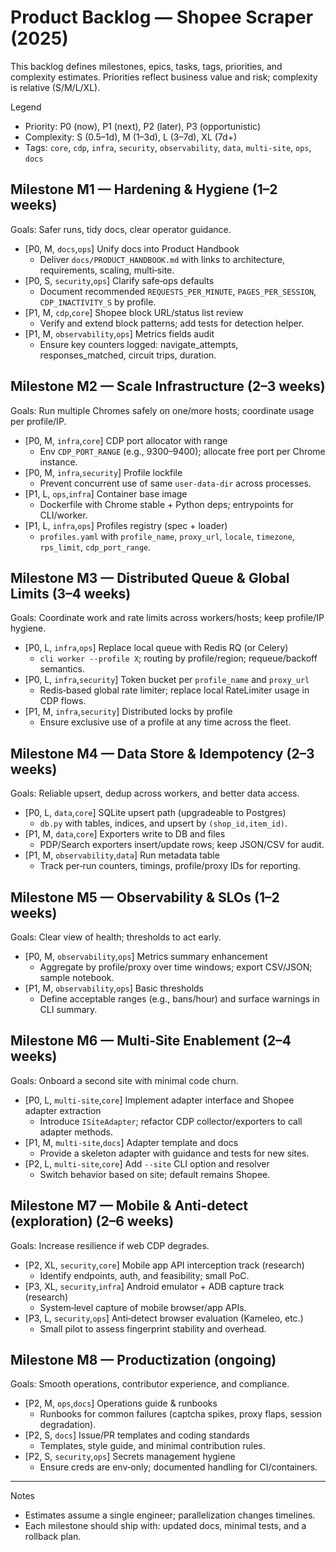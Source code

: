 # Product Backlog — Shopee Scraper (2025)

This backlog defines milestones, epics, tasks, tags, priorities, and complexity estimates. Priorities reflect business value and risk; complexity is relative (S/M/L/XL).

Legend
- Priority: P0 (now), P1 (next), P2 (later), P3 (opportunistic)
- Complexity: S (0.5–1d), M (1–3d), L (3–7d), XL (7d+)
- Tags: `core`, `cdp`, `infra`, `security`, `observability`, `data`, `multi-site`, `ops`, `docs`

## Milestone M1 — Hardening & Hygiene (1–2 weeks)
Goals: Safer runs, tidy docs, clear operator guidance.

- [P0, M, `docs`,`ops`] Unify docs into Product Handbook
  - Deliver `docs/PRODUCT_HANDBOOK.md` with links to architecture, requirements, scaling, multi‑site.
- [P0, S, `security`,`ops`] Clarify safe‑ops defaults
  - Document recommended `REQUESTS_PER_MINUTE`, `PAGES_PER_SESSION`, `CDP_INACTIVITY_S` by profile.
- [P1, M, `cdp`,`core`] Shopee block URL/status list review
  - Verify and extend block patterns; add tests for detection helper.
- [P1, M, `observability`,`ops`] Metrics fields audit
  - Ensure key counters logged: navigate_attempts, responses_matched, circuit trips, duration.

## Milestone M2 — Scale Infrastructure (2–3 weeks)
Goals: Run multiple Chromes safely on one/more hosts; coordinate usage per profile/IP.

- [P0, M, `infra`,`core`] CDP port allocator with range
  - Env `CDP_PORT_RANGE` (e.g., 9300–9400); allocate free port per Chrome instance.
- [P0, M, `infra`,`security`] Profile lockfile
  - Prevent concurrent use of same `user-data-dir` across processes.
- [P1, L, `ops`,`infra`] Container base image
  - Dockerfile with Chrome stable + Python deps; entrypoints for CLI/worker.
- [P1, L, `infra`,`ops`] Profiles registry (spec + loader)
  - `profiles.yaml` with `profile_name`, `proxy_url`, `locale`, `timezone`, `rps_limit`, `cdp_port_range`.

## Milestone M3 — Distributed Queue & Global Limits (3–4 weeks)
Goals: Coordinate work and rate limits across workers/hosts; keep profile/IP hygiene.

- [P0, L, `infra`,`ops`] Replace local queue with Redis RQ (or Celery)
  - `cli worker --profile X`; routing by profile/region; requeue/backoff semantics.
- [P0, L, `infra`,`security`] Token bucket per `profile_name` and `proxy_url`
  - Redis‑based global rate limiter; replace local RateLimiter usage in CDP flows.
- [P1, M, `infra`,`security`] Distributed locks by profile
  - Ensure exclusive use of a profile at any time across the fleet.

## Milestone M4 — Data Store & Idempotency (2–3 weeks)
Goals: Reliable upsert, dedup across workers, and better data access.

- [P0, L, `data`,`core`] SQLite upsert path (upgradeable to Postgres)
  - `db.py` with tables, indices, and upsert by `(shop_id,item_id)`.
- [P1, M, `data`,`core`] Exporters write to DB and files
  - PDP/Search exporters insert/update rows; keep JSON/CSV for audit.
- [P1, M, `observability`,`data`] Run metadata table
  - Track per‑run counters, timings, profile/proxy IDs for reporting.

## Milestone M5 — Observability & SLOs (1–2 weeks)
Goals: Clear view of health; thresholds to act early.

- [P0, M, `observability`,`ops`] Metrics summary enhancement
  - Aggregate by profile/proxy over time windows; export CSV/JSON; sample notebook.
- [P1, M, `observability`,`ops`] Basic thresholds
  - Define acceptable ranges (e.g., bans/hour) and surface warnings in CLI summary.

## Milestone M6 — Multi‑Site Enablement (2–4 weeks)
Goals: Onboard a second site with minimal code churn.

- [P0, L, `multi-site`,`core`] Implement adapter interface and Shopee adapter extraction
  - Introduce `ISiteAdapter`; refactor CDP collector/exporters to call adapter methods.
- [P1, M, `multi-site`,`docs`] Adapter template and docs
  - Provide a skeleton adapter with guidance and tests for new sites.
- [P2, L, `multi-site`,`core`] Add `--site` CLI option and resolver
  - Switch behavior based on site; default remains Shopee.

## Milestone M7 — Mobile & Anti‑detect (exploration) (2–6 weeks)
Goals: Increase resilience if web CDP degrades.

- [P2, XL, `security`,`core`] Mobile app API interception track (research)
  - Identify endpoints, auth, and feasibility; small PoC.
- [P3, XL, `security`,`infra`] Android emulator + ADB capture track (research)
  - System‑level capture of mobile browser/app APIs.
- [P3, L, `security`,`ops`] Anti‑detect browser evaluation (Kameleo, etc.)
  - Small pilot to assess fingerprint stability and overhead.

## Milestone M8 — Productization (ongoing)
Goals: Smooth operations, contributor experience, and compliance.

- [P2, M, `ops`,`docs`] Operations guide & runbooks
  - Runbooks for common failures (captcha spikes, proxy flaps, session degradation).
- [P2, S, `docs`] Issue/PR templates and coding standards
  - Templates, style guide, and minimal contribution rules.
- [P2, S, `security`,`ops`] Secrets management hygiene
  - Ensure creds are env‑only; documented handling for CI/containers.

---

Notes
- Estimates assume a single engineer; parallelization changes timelines.
- Each milestone should ship with: updated docs, minimal tests, and a rollback plan.
